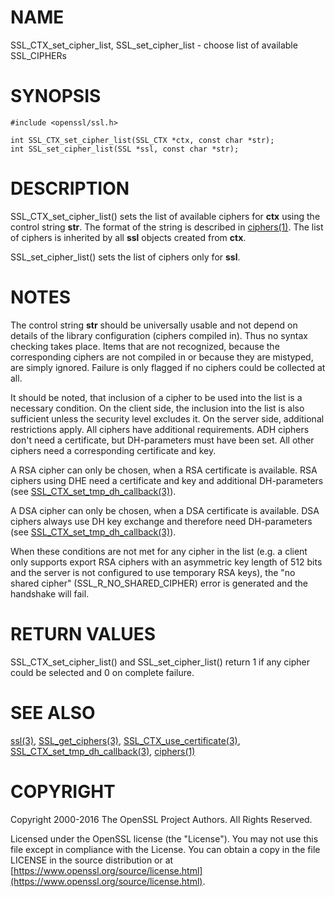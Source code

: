 # NAME

SSL\_CTX\_set\_cipher\_list, SSL\_set\_cipher\_list - choose list of available SSL\_CIPHERs

# SYNOPSIS

    #include <openssl/ssl.h>

    int SSL_CTX_set_cipher_list(SSL_CTX *ctx, const char *str);
    int SSL_set_cipher_list(SSL *ssl, const char *str);

# DESCRIPTION

SSL\_CTX\_set\_cipher\_list() sets the list of available ciphers for **ctx**
using the control string **str**. The format of the string is described
in [ciphers(1)](http://man.he.net/man1/ciphers). The list of ciphers is inherited by all
**ssl** objects created from **ctx**.

SSL\_set\_cipher\_list() sets the list of ciphers only for **ssl**.

# NOTES

The control string **str** should be universally usable and not depend
on details of the library configuration (ciphers compiled in). Thus no
syntax checking takes place. Items that are not recognized, because the
corresponding ciphers are not compiled in or because they are mistyped,
are simply ignored. Failure is only flagged if no ciphers could be collected
at all.

It should be noted, that inclusion of a cipher to be used into the list is
a necessary condition. On the client side, the inclusion into the list is
also sufficient unless the security level excludes it. On the server side,
additional restrictions apply. All ciphers have additional requirements.
ADH ciphers don't need a certificate, but DH-parameters must have been set.
All other ciphers need a corresponding certificate and key.

A RSA cipher can only be chosen, when a RSA certificate is available.
RSA ciphers using DHE need a certificate and key and additional DH-parameters
(see [SSL\_CTX\_set\_tmp\_dh\_callback(3)](http://man.he.net/man3/SSL_CTX_set_tmp_dh_callback)).

A DSA cipher can only be chosen, when a DSA certificate is available.
DSA ciphers always use DH key exchange and therefore need DH-parameters
(see [SSL\_CTX\_set\_tmp\_dh\_callback(3)](http://man.he.net/man3/SSL_CTX_set_tmp_dh_callback)).

When these conditions are not met for any cipher in the list (e.g. a
client only supports export RSA ciphers with an asymmetric key length
of 512 bits and the server is not configured to use temporary RSA
keys), the "no shared cipher" (SSL\_R\_NO\_SHARED\_CIPHER) error is generated
and the handshake will fail.

# RETURN VALUES

SSL\_CTX\_set\_cipher\_list() and SSL\_set\_cipher\_list() return 1 if any cipher
could be selected and 0 on complete failure.

# SEE ALSO

[ssl(3)](http://man.he.net/man3/ssl), [SSL\_get\_ciphers(3)](http://man.he.net/man3/SSL_get_ciphers),
[SSL\_CTX\_use\_certificate(3)](http://man.he.net/man3/SSL_CTX_use_certificate),
[SSL\_CTX\_set\_tmp\_dh\_callback(3)](http://man.he.net/man3/SSL_CTX_set_tmp_dh_callback),
[ciphers(1)](http://man.he.net/man1/ciphers)

# COPYRIGHT

Copyright 2000-2016 The OpenSSL Project Authors. All Rights Reserved.

Licensed under the OpenSSL license (the "License").  You may not use
this file except in compliance with the License.  You can obtain a copy
in the file LICENSE in the source distribution or at
[https://www.openssl.org/source/license.html](https://www.openssl.org/source/license.html).
